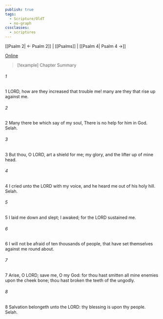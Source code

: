 ```yaml
---
publish: true
tags:
  - Scripture/OldT
  - no-graph
cssclasses:
  - scriptures
---
```

[[Psalm 2| ← Psalm 2]] | [[Psalms]] | [[Psalm 4| Psalm 4 →]]

[Online](https://churchofjesuschrist.org/study/scriptures/ot/ps/3?lang=eng)

>[!example] Chapter Summary
>
###### 1
1 LORD, how are they increased that trouble me!  many are they that rise up against me.
###### 2
2 Many there be which say of my soul, There is no help for him in God.  Selah.
###### 3
3 But thou, O LORD, art a shield for me; my glory, and the lifter up of mine head.
###### 4
4 I cried unto the LORD with my voice, and he heard me out of his holy hill.  Selah.
###### 5
5 I laid me down and slept; I awaked; for the LORD sustained me.
###### 6
6 I will not be afraid of ten thousands of people, that have set themselves against me round about.
###### 7
7 Arise, O LORD; save me, O my God: for thou hast smitten all mine enemies upon the cheek bone; thou hast broken the teeth of the ungodly.
###### 8
8 Salvation belongeth unto the LORD: thy blessing is upon thy people.  Selah.



